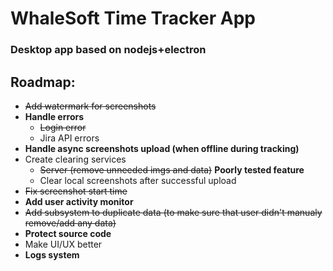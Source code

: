 # WhaleSoft Time Tracker App

### Desktop app based on nodejs+electron

## Roadmap:
* ~~Add watermark for screenshots~~
* **Handle errors**
    * ~~Login error~~
    * Jira API errors
* **Handle async screenshots upload (when offline during tracking)**
* Create clearing services
    * ~~Server (remove unneeded imgs and data)~~ **Poorly tested feature**
    * Clear local screenshots after successful upload
* ~~Fix screenshot start time~~
* **Add user activity monitor**
* ~~Add subsystem to duplicate data (to make sure that user didn't manualy remove/add any data)~~
* **Protect source code**
* Make UI/UX better
* **Logs system**